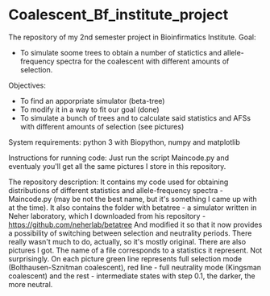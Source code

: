 # Coalescent_Bf_institute_project
The repository of my 2nd semester project in Bioinfirmatics Institute.
Goal:
- To simulate soome trees to obtain a number of statictics and allele-frequency spectra for the coalescent with different amounts of selection.

Objectives:
- To find an apporpriate simulator (beta-tree)
- To modify it in a way to fit our goal (done)
- To simulate a bunch of trees and to calculate said statistics and AFSs with different amounts of selection (see pictures)

System requirements:
python 3 with Biopython, numpy and matplotlib

Instructions for running code:
Just run the script Maincode.py and eventualy you'll get all the same pictures I store in this repository.

The repository description:
It contains my code used for obtaining distributions of different statistics and allele-frequency spectra - Maincode.py (may be not the best name, but it's something I came up with at the time). It also contains the folder with betatree - a simulator written in Neher laboratory, which I downloaded from his repository -
https://github.com/neherlab/betatree
And modified it so that it now provides a possibility of switching between selection and neutrality periods. There really wasn't much to do, actually, so it's mostly original.
There are also pictures I got. The name of a file corresponds to a statistics it represent. Not surprisingly. On each picture green line represents full selection mode (Bolthausen-Sznitman coalescent), red line - full neutrality mode (Kingsman coalescent) and the rest - intermediate states with step 0.1, the darker, the more neutral.
